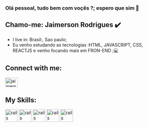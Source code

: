 ### Olá pessoal, tudo bem com voçês ?; espero que sim :pray:
## Chamo-me: Jaimerson Rodrigues :heavy_check_mark:
- I live in: Brasil:, Sao paulo; 
- Eu venho estudando as tecnologias :HTML, JAVASCRIPT, CSS, REACTJS e venho focando mais em FRON-END ;:computer:

## Connect with me:
<a href= "https://www.linkedin.com/in/jaimerson-rodrigues-28953a171/" target="_black">
  <img alingn"center" alt="jaimerson-linkedin" height="30"  width="40" src= "https://cdn.jsdelivr.net/gh/devicons/devicon/icons/linkedin/linkedin-original.svg"
style=""max-width:100%;">
</a>
                        
## My Skills: 
<img src="https://cdn.jsdelivr.net/gh/devicons/devicon/icons/html5/html5-original.svg" alt="rails"  width="40" height="40" style="max-width:100%;" ></img>
<img src="https://cdn.jsdelivr.net/gh/devicons/devicon/icons/javascript/javascript-original.svg" alt="rails"  width="40" height="40" style="max-width:100%;" ></img>
<img src="https://cdn.jsdelivr.net/gh/devicons/devicon/icons/css3/css3-original.svg" alt="rails"  width="40" height="40" style="max-width:100%;" ></img>
<img src="https://cdn.jsdelivr.net/gh/devicons/devicon/icons/react/react-original.svg" alt="rails"  width="40" height="40" style="max-width:100%;" ></img> 
<img src="https://cdn.jsdelivr.net/gh/devicons/devicon/icons/github/github-original-wordmark.svg" alt="rails"  width="40" height="40" style="max-width:100%;" ></img>                                                                                                                                                   
